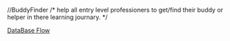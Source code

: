 //BuddyFinder
/*
    help all entry level professioners to get/find their buddy or helper in there learning journary.
*/

[DataBase Flow](https://drawsql.app/teams/johnwick720720/diagrams/buddyhelper)
